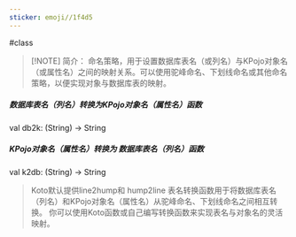 ```yaml
---
sticker: emoji//1f4d5
---
```

#class 

> [!NOTE] 简介：
> 命名策略，用于设置数据库表名（或列名）与KPojo对象名（或属性名）之间的映射关系。可以使用驼峰命名、下划线命名或其他命名策略，以便实现对象与数据库表的映射。

##### 数据库表名（列名）转换为KPojo对象名（属性名）函数
<span style='color:var(--mk-color-purple)'>val</span> <span style='color:var(--mk-color-turquoise)'>db2k</span>: (<span style='color:var(--mk-color-red)'>String</span>) -> <span style='color:var(--mk-color-red)'>String</span>

##### KPojo对象名（属性名）转换为 数据库表名（列名）函数
<span style='color:var(--mk-color-purple)'>val</span> <span style='color:var(--mk-color-turquoise)'>k2db</span>: (<span style='color:var(--mk-color-red)'>String</span>) -> <span style='color:var(--mk-color-red)'>String</span>

> Koto默认提供line2hump和 hump2line 表名转换函数用于将数据库表名（列名）和KPojo对象名（属性名）从驼峰命名、下划线命名之间相互转换。
> 你可以使用Koto函数或自己编写转换函数来实现表名与对象名的灵活映射。
